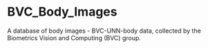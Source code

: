# BVC_Body_Images
A database of body images - BVC-UNN-body data, collected by the Biometrics Vision and Computing (BVC) group.
